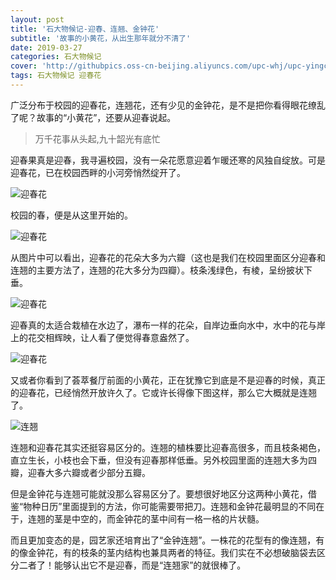 ```yaml
---
layout: post
title: '石大物候记-迎春、连翘、金钟花'
subtitle: '故事的小黄花，从出生那年就分不清了'
date: 2019-03-27
categories: 石大物候记
cover: 'http://githubpics.oss-cn-beijing.aliyuncs.com/upc-whj/upc-yingchun.jpg'
tags: 石大物候记 迎春花
---
```


广泛分布于校园的迎春花，连翘花，还有少见的金钟花，是不是把你看得眼花缭乱了呢？故事的“小黄花”，还要从迎春说起。

> 万千花事从头起,九十韶光有底忙

迎春果真是迎春，我寻遍校园，没有一朵花愿意迎着乍暖还寒的风独自绽放。可是迎春花，已在校园西畔的小河旁悄然绽开了。

![迎春花][1]

校园的春，便是从这里开始的。

![迎春花][2]

从图片中可以看出，迎春花的花朵大多为六瓣（这也是我们在校园里面区分迎春和连翘的主要方法了，连翘的花大多分为四瓣）。枝条浅绿色，有棱，呈纷披状下垂。

![迎春花][3]

迎春真的太适合栽植在水边了，瀑布一样的花朵，自岸边垂向水中，水中的花与岸上的花交相辉映，让人看了便觉得春意盎然了。

![迎春花][4]

又或者你看到了荟萃餐厅前面的小黄花，正在犹豫它到底是不是迎春的时候，真正的迎春花，已经悄然开放许久了。它或许长得像下图这样，那么它大概就是连翘了。

![连翘][5]

连翘和迎春花其实还挺容易区分的。连翘的植株要比迎春高很多，而且枝条褐色，直立生长，小枝也会下垂，但没有迎春那样低垂。另外校园里面的连翘大多为四瓣，迎春大多六瓣或者少部分五瓣。

但是金钟花与连翘可能就没那么容易区分了。要想很好地区分这两种小黄花，借鉴“物种日历”里面提到的方法，你可能需要带把刀。连翘和金钟花最明显的不同在于，连翘的茎是中空的，而金钟花的茎中间有一格一格的片状髓。

而且更加变态的是，园艺家还培育出了“金钟连翘”。一株花的花型有的像连翘，有的像金钟花，有的枝条的茎内结构也兼具两者的特征。我们实在不必想破脑袋去区分二者了！能够认出它不是迎春，而是“连翘家”的就很棒了。


  [1]: http://githubpics.oss-cn-beijing.aliyuncs.com/upc-whj/upc-yingchun02.jpg
  [2]: http://githubpics.oss-cn-beijing.aliyuncs.com/upc-whj/upc-yingchun01.jpg
  [3]: http://githubpics.oss-cn-beijing.aliyuncs.com/upc-whj/upc-yingchun03.jpg
  [4]:https://githubpics.oss-cn-beijing.aliyuncs.com/upc-whj/upc-yingchun04.jpg
  [5]: https://githubpics.oss-cn-beijing.aliyuncs.com/upc-whj/upc-lianqiao01.jpg